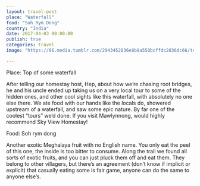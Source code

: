 ```yaml
---
layout: travel-post
place: "Waterfall"
food: "Soh Rym Dong"
country: "India"
date: 2017-04-03 00:00:00
publish: true
categories: travel
image: "https://66.media.tumblr.com/2943452836e8b8a550bcffdc2836dc66/tumblr_p0u32hk8Ep1wkhtd7o1_1280.jpg"

---
```


Place: Top of some waterfall

After telling our homestay host, Hep, about how we’re chasing root bridges, he and his uncle ended up taking us on a very local tour to some of the hidden ones, and other cool sights like this waterfall, with absolutely no one else there. We ate food with our hands like the locals do, showered upstream of a waterfall, and saw some epic nature. By far one of the coolest “tours” we’d done. If you visit Mawlynnong, would highly recommend Sky View Homestay!

Food: Soh rym dong

Another exotic Meghalaya fruit with no English name. You only eat the peel of this one, the inside is too bitter to consume. Along the trail we found all sorts of exotic fruits, and you can just pluck them off and eat them. They belong to other villagers, but there’s an agreement (don’t know if implicit or explicit) that casually eating some is fair game, anyone can do the same to anyone else’s. 